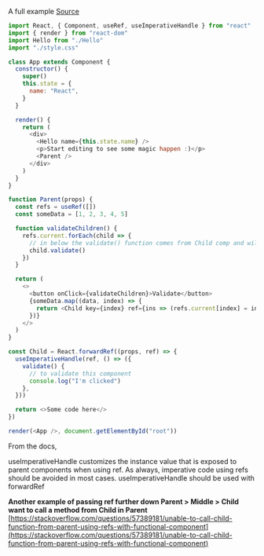A full example
[Source](https://stackblitz.com/edit/react-a1mlqw?file=index.js)

```js
import React, { Component, useRef, useImperativeHandle } from "react"
import { render } from "react-dom"
import Hello from "./Hello"
import "./style.css"

class App extends Component {
  constructor() {
    super()
    this.state = {
      name: "React",
    }
  }

  render() {
    return (
      <div>
        <Hello name={this.state.name} />
        <p>Start editing to see some magic happen :)</p>
        <Parent />
      </div>
    )
  }
}

function Parent(props) {
  const refs = useRef([])
  const someData = [1, 2, 3, 4, 5]

  function validateChildren() {
    refs.current.forEach(child => {
      // in below the validate() function comes from Child comp and will be available to parent component using ref
      child.validate()
    })
  }

  return (
    <>
      <button onClick={validateChildren}>Validate</button>
      {someData.map((data, index) => {
        return <Child key={index} ref={ins => (refs.current[index] = ins)} />
      })}
    </>
  )
}

const Child = React.forwardRef((props, ref) => {
  useImperativeHandle(ref, () => ({
    validate() {
      // to validate this component
      console.log("I'm clicked")
    },
  }))

  return <>Some code here</>
})

render(<App />, document.getElementById("root"))
```

From the docs,

useImperativeHandle customizes the instance value that is exposed to parent components when using ref. As always, imperative code using refs should be avoided in most cases. useImperativeHandle should be used with forwardRef

**Another example of passing ref further down Parent > Middle > Child want to call a method from Child in Parent**
[https://stackoverflow.com/questions/57389181/unable-to-call-child-function-from-parent-using-refs-with-functional-component](https://stackoverflow.com/questions/57389181/unable-to-call-child-function-from-parent-using-refs-with-functional-component)
